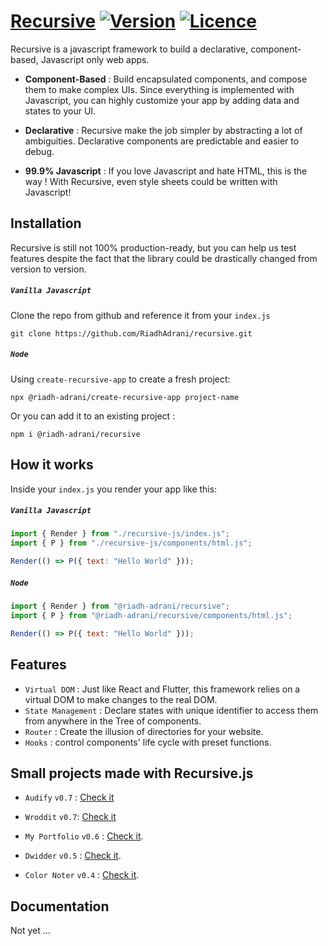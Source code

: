 # [Recursive](https://riadhadrani.github.io/recursive-website/) [![Version](https://img.shields.io/npm/v/@riadh-adrani/recursive?color=blue)](https://www.npmjs.com/package/@riadh-adrani/recursive) [![Licence](https://img.shields.io/npm/l/@riadh-adrani/recursive)](https://github.com/RiadhAdrani/recursive/issues)

Recursive is a javascript framework to build a declarative, component-based, Javascript only web apps.

-   **Component-Based** : Build encapsulated components, and compose them to make complex UIs. Since everything is implemented with Javascript, you can highly customize your app by adding data and states to your UI.

-   **Declarative** : Recursive make the job simpler by abstracting a lot of ambiguities. Declarative components are predictable and easier to debug.

-   **99.9% Javascript** : If you love Javascript and hate HTML, this is the way ! With Recursive, even style sheets could be written with Javascript!

## Installation

Recursive is still not 100% production-ready, but you can help us test features despite the fact that the library could be drastically changed from version to version.

##### `Vanilla Javascript`

Clone the repo from github and reference it from your `index.js`

```shell
git clone https://github.com/RiadhAdrani/recursive.git
```

##### `Node`

Using `create-recursive-app` to create a fresh project:

```shell
npx @riadh-adrani/create-recursive-app project-name
```

Or you can add it to an existing project :

```shell
npm i @riadh-adrani/recursive
```

## How it works

Inside your `index.js` you render your app like this:

##### `Vanilla Javascript`

```js
import { Render } from "./recursive-js/index.js";
import { P } from "./recursive-js/components/html.js";

Render(() => P({ text: "Hello World" }));
```

##### `Node`

```js
import { Render } from "@riadh-adrani/recursive";
import { P } from "@riadh-adrani/recursive/components/html.js";

Render(() => P({ text: "Hello World" }));
```

## Features

-   `Virtual DOM` : Just like React and Flutter, this framework relies on a virtual DOM to make changes to the real DOM.
-   `State Management` : Declare states with unique identifier to access them from anywhere in the Tree of components.
-   `Router` : Create the illusion of directories for your website.
-   `Hooks` : control components' life cycle with preset functions.

## Small projects made with Recursive.js

-   `Audify` `v0.7` : [Check it](https://github.com/RiadhAdrani/audiphy)

-   `Wroddit` `v0.7`: [Check it](https://github.com/RiadhAdrani/wroddit)

-   `My Portfolio` `v0.6` : [Check it](https://github.com/RiadhAdrani/RiadhAdrani/tree/gh-pages).

-   `Dwidder` `v0.5` : [Check it](https://github.com/RiadhAdrani/dwidder).

-   `Color Noter` `v0.4` : [Check it](https://github.com/RiadhAdrani/color-noter-web).

## Documentation

Not yet ...
